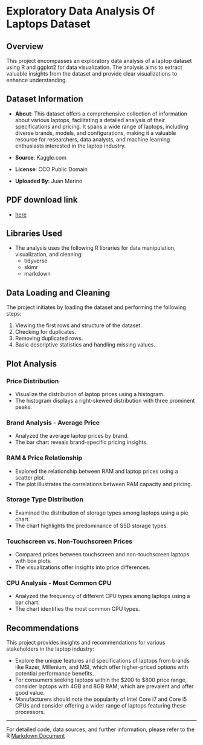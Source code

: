 # Exploratory Data Analysis Of Laptops Dataset

## Overview

This project encompasses an exploratory data analysis of a laptop dataset using R and ggplot2 for data visualization. The analysis aims to extract valuable insights from the dataset and provide clear visualizations to enhance understanding.

## Dataset Information

- **About**: This dataset offers a comprehensive collection of information about various laptops, facilitating a detailed analysis of their specifications and pricing. It spans a wide range of laptops, including diverse brands, models, and configurations, making it a valuable resource for researchers, data analysts, and machine learning enthusiasts interested in the laptop industry.

- **Source**: Kaggle.com

- **License**: CCO Public Domain

- **Uploaded By**: Juan Merino

## PDF download link

- [here](https://github.com/tsylanaatadbwen/Portfolio-Projects/blob/main/R/Laptops_Analysis.pdf)

## Libraries Used

- The analysis uses the following R libraries for data manipulation, visualization, and cleaning:
  - tidyverse
  - skimr
  - markdown

## Data Loading and Cleaning

The project initiates by loading the dataset and performing the following steps:

1. Viewing the first rows and structure of the dataset.
2. Checking for duplicates.
3. Removing duplicated rows.
4. Basic descriptive statistics and handling missing values.

## Plot Analysis

### Price Distribution

- Visualize the distribution of laptop prices using a histogram.
- The histogram displays a right-skewed distribution with three prominent peaks.

### Brand Analysis - Average Price

- Analyzed the average laptop prices by brand.
- The bar chart reveals brand-specific pricing insights.

### RAM & Price Relationship

- Explored the relationship between RAM and laptop prices using a scatter plot.
- The plot illustrates the correlations between RAM capacity and pricing.

### Storage Type Distribution

- Examined the distribution of storage types among laptops using a pie chart.
- The chart highlights the predominance of SSD storage types.

### Touchscreen vs. Non-Touchscreen Prices

- Compared prices between touchscreen and non-touchscreen laptops with box plots.
- The visualizations offer insights into price differences.

### CPU Analysis - Most Common CPU

- Analyzed the frequency of different CPU types among laptops using a bar chart.
- The chart identifies the most common CPU types.

## Recommendations

This project provides insights and recommendations for various stakeholders in the laptop industry:

- Explore the unique features and specifications of laptops from brands like Razer, Millenium, and MSI, which offer higher-priced options with potential performance benefits.
- For consumers seeking laptops within the $200 to $800 price range, consider laptops with 4GB and 8GB RAM, which are prevalent and offer good value.
- Manufacturers should note the popularity of Intel Core i7 and Core i5 CPUs and consider offering a wider range of laptops featuring these processors.

---

For detailed code, data sources, and further information, please refer to the R [Markdown Document](https://github.com/tsylanaatadbwen/Portfolio-Projects/blob/main/R/laptops_markdown.Rmd)

